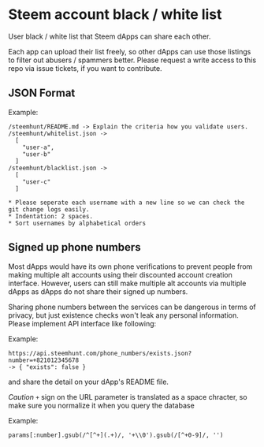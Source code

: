 # Steem account black / white list
User black / white list that Steem dApps can share each other.

Each app can upload their list freely, so other dApps can use those listings to filter out abusers / spammers better.
Please request a write access to this repo via issue tickets, if you want to contribute.


## JSON Format
Example:
```
/steemhunt/README.md -> Explain the criteria how you validate users.
/steemhunt/whitelist.json ->
  [
    "user-a",
    "user-b"
  ]
/steemhunt/blacklist.json ->
  [
    "user-c"
  ]

* Please seperate each username with a new line so we can check the git change logs easily.
* Indentation: 2 spaces.
* Sort usernames by alphabetical orders
```

## Signed up phone numbers

Most dApps would have its own phone verifications to prevent people from making multiple alt accounts using their discounted account creation interface. However, users can still make multiple alt accounts via multiple dApps as dApps do not share their signed up numbers.

Sharing phone numbers between the services can be dangerous in terms of privacy, but just existence checks won't leak any personal information.
Please implement API interface like following:

Example:
```
https://api.steemhunt.com/phone_numbers/exists.json?number=+821012345678
-> { "exists": false }
```

and share the detail on your dApp's README file.

*Caution*
`+` sign on the URL parameter is translated as a space chracter, so make sure you normalize it when you query the database

Example:
```
params[:number].gsub(/^[^+](.+)/, '+\\0').gsub(/[^+0-9]/, '')
```
